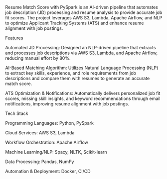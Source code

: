 Resume Match Score with PySpark is an AI-driven pipeline that automates job description (JD) processing and resume analysis to provide accurate job fit scores. The project leverages AWS S3, Lambda, Apache Airflow, and NLP to optimize Applicant Tracking Systems (ATS) and enhance resume alignment with job postings.

Features

Automated JD Processing: Designed an NLP-driven pipeline that extracts and processes job descriptions via AWS S3, Lambda, and Apache Airflow, reducing manual effort by 80%.

AI-Based Matching Algorithm: Utilizes Natural Language Processing (NLP) to extract key skills, experience, and role requirements from job descriptions and compare them with resumes to generate an accurate match score.

ATS Optimization & Notifications: Automatically delivers personalized job fit scores, missing skill insights, and keyword recommendations through email notifications, improving resume alignment with job postings.

Tech Stack

Programming Languages: Python, PySpark

Cloud Services: AWS S3, Lambda

Workflow Orchestration: Apache Airflow

Machine Learning/NLP: Spacy, NLTK, Scikit-learn

Data Processing: Pandas, NumPy

Automation & Deployment: Docker, CI/CD
